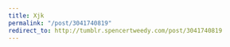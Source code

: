 ```yaml
---
title: Xjk
permalink: "/post/3041740819"
redirect_to: http://tumblr.spencertweedy.com/post/3041740819
---
```


